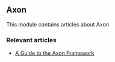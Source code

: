 ## Axon

This module contains articles about Axon

### Relevant articles

- [A Guide to the Axon Framework](https://www.baeldung.com/axon-cqrs-event-sourcing)

